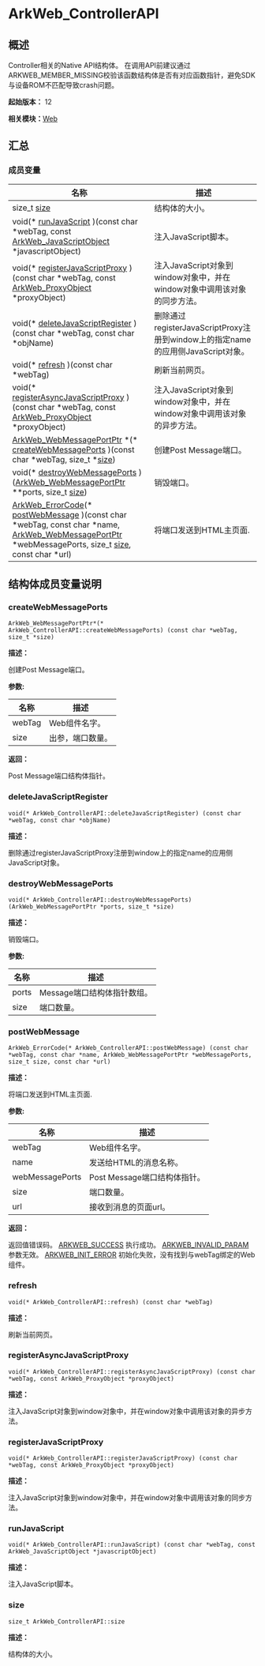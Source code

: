 # ArkWeb_ControllerAPI


## 概述

Controller相关的Native API结构体。 在调用API前建议通过ARKWEB_MEMBER_MISSING校验该函数结构体是否有对应函数指针，避免SDK与设备ROM不匹配导致crash问题。

**起始版本：** 12

**相关模块：**[Web](_web.md)


## 汇总


### 成员变量

| 名称 | 描述 | 
| -------- | -------- |
| size_t [size](#size) | 结构体的大小。  | 
| void(\* [runJavaScript](#runjavascript) )(const char \*webTag, const [ArkWeb_JavaScriptObject](_ark_web___java_script_object.md) \*javascriptObject) | 注入JavaScript脚本。  | 
| void(\* [registerJavaScriptProxy](#registerjavascriptproxy) )(const char \*webTag, const [ArkWeb_ProxyObject](_ark_web___proxy_object.md) \*proxyObject) | 注入JavaScript对象到window对象中，并在window对象中调用该对象的同步方法。  | 
| void(\* [deleteJavaScriptRegister](#deletejavascriptregister) )(const char \*webTag, const char \*objName) | 删除通过registerJavaScriptProxy注册到window上的指定name的应用侧JavaScript对象。  | 
| void(\* [refresh](#refresh) )(const char \*webTag) | 刷新当前网页。  | 
| void(\* [registerAsyncJavaScriptProxy](#registerasyncjavascriptproxy) )(const char \*webTag, const [ArkWeb_ProxyObject](_ark_web___proxy_object.md) \*proxyObject) | 注入JavaScript对象到window对象中，并在window对象中调用该对象的异步方法。  | 
| [ArkWeb_WebMessagePortPtr](_web.md#arkweb_webmessageportptr) \*(\* [createWebMessagePorts](#createwebmessageports) )(const char \*webTag, size_t \*[size](#size)) | 创建Post Message端口。  | 
| void(\* [destroyWebMessagePorts](#destroywebmessageports) )([ArkWeb_WebMessagePortPtr](_web.md#arkweb_webmessageportptr) \*\*ports, size_t [size](#size)) | 销毁端口。  | 
| [ArkWeb_ErrorCode](_web.md#arkweb_errorcode)(\* [postWebMessage](#postwebmessage) )(const char \*webTag, const char \*name, [ArkWeb_WebMessagePortPtr](_web.md#arkweb_webmessageportptr) \*webMessagePorts, size_t [size](#size), const char \*url) | 将端口发送到HTML主页面.  | 


## 结构体成员变量说明


### createWebMessagePorts

```
ArkWeb_WebMessagePortPtr*(* ArkWeb_ControllerAPI::createWebMessagePorts) (const char *webTag, size_t *size)
```
**描述：**

创建Post Message端口。

**参数:**

| 名称 | 描述 | 
| -------- | -------- |
| webTag | Web组件名字。  | 
| size | 出参，端口数量。  | 

**返回：**

Post Message端口结构体指针。


### deleteJavaScriptRegister

```
void(* ArkWeb_ControllerAPI::deleteJavaScriptRegister) (const char *webTag, const char *objName)
```
**描述：**

删除通过registerJavaScriptProxy注册到window上的指定name的应用侧JavaScript对象。


### destroyWebMessagePorts

```
void(* ArkWeb_ControllerAPI::destroyWebMessagePorts) (ArkWeb_WebMessagePortPtr *ports, size_t *size)
```
**描述：**

销毁端口。

**参数:**

| 名称 | 描述 | 
| -------- | -------- |
| ports | Message端口结构体指针数组。  | 
| size | 端口数量。 | 


### postWebMessage

```
ArkWeb_ErrorCode(* ArkWeb_ControllerAPI::postWebMessage) (const char *webTag, const char *name, ArkWeb_WebMessagePortPtr *webMessagePorts, size_t size, const char *url)
```
**描述：**

将端口发送到HTML主页面.

**参数:**

| 名称 | 描述 | 
| -------- | -------- |
| webTag | Web组件名字。  | 
| name | 发送给HTML的消息名称。  | 
| webMessagePorts | Post Message端口结构体指针。  | 
| size | 端口数量。  | 
| url | 接收到消息的页面url。  | 

**返回：**

返回值错误码。 [ARKWEB_SUCCESS](_web.md) 执行成功。 [ARKWEB_INVALID_PARAM](_web.md) 参数无效。 [ARKWEB_INIT_ERROR](_web.md) 初始化失败，没有找到与webTag绑定的Web组件。


### refresh

```
void(* ArkWeb_ControllerAPI::refresh) (const char *webTag)
```
**描述：**

刷新当前网页。


### registerAsyncJavaScriptProxy

```
void(* ArkWeb_ControllerAPI::registerAsyncJavaScriptProxy) (const char *webTag, const ArkWeb_ProxyObject *proxyObject)
```
**描述：**

注入JavaScript对象到window对象中，并在window对象中调用该对象的异步方法。


### registerJavaScriptProxy

```
void(* ArkWeb_ControllerAPI::registerJavaScriptProxy) (const char *webTag, const ArkWeb_ProxyObject *proxyObject)
```
**描述：**

注入JavaScript对象到window对象中，并在window对象中调用该对象的同步方法。


### runJavaScript

```
void(* ArkWeb_ControllerAPI::runJavaScript) (const char *webTag, const ArkWeb_JavaScriptObject *javascriptObject)
```
**描述：**

注入JavaScript脚本。


### size

```
size_t ArkWeb_ControllerAPI::size
```
**描述：**

结构体的大小。
